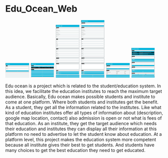 <h1>Edu_Ocean_Web</h1>
<p float="left">
<img src="https://github.com/shaharyar809/Edu_Ocean_Web/blob/main/output/Login%20Screen.jpeg" width="15%">
<img src="https://github.com/shaharyar809/Edu_Ocean_Web/blob/main/output/Home%20Screen.jpeg" width="15%">
<img src="https://github.com/shaharyar809/Edu_Ocean_Web/blob/main/output/Insert%20Screen.jpeg" width="15%">
<img src="https://github.com/shaharyar809/Edu_Ocean_Web/blob/main/output/Update%20Screen.jpeg" width="15%">
<img src="https://github.com/shaharyar809/Edu_Ocean_Web/blob/main/output/Delete%20Screen.jpeg" width="15%">
<img src="https://github.com/shaharyar809/Edu_Ocean_Web/blob/main/output/Notice%20Tool%20Screen.jpeg" width="15%">
</p>
<p>
Edu ocean is a project which is related to the student/education system. In this idea, we facilitate the education institutes to reach the maximum target audience. Basically, Edu ocean makes possible students and institute to come at one platform. Where both students and institutes get the benefit. As a student, they get all the information related to the institutes. Like what kind of education institutes offer all types of information about (description, google map location, contact) also admission is open or not what is fees of that education. As an institute, they get the target audience which needs their education and institutes they can display all their information at this platform no need to advertise to let the student know about education. At a platform level, this project makes the education system more competent because all institute gives their best to get students. And students have many choices to get the best education they need to get educated.
</p>
